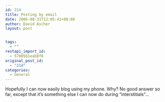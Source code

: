 ```yaml
---
id: 214
title: Posting by email
date: 2006-08-31T12:05:41+00:00
author: David Ascher
layout: post


tags:
  - ""
restapi_import_id:
  - 5780561eab8f6
original_post_id:
  - "214"
categories:
  - General
---
```

Hopefully I can now easily blog using my phone. Why? No good answer so far, except that it&#8217;s something else I can now do during &#8220;interstitials&#8221;&#8230;